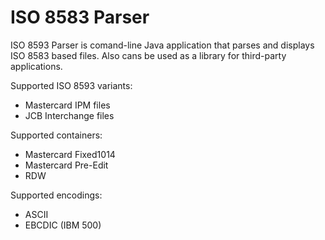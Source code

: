 ISO 8583 Parser
=================
ISO 8593 Parser is comand-line Java application that parses and displays ISO 8583 based files.
Also cans be used as a library for third-party applications.

Supported ISO 8593 variants:
- Mastercard IPM files
- JCB Interchange files

Supported containers:
- Mastercard Fixed1014
- Mastercard Pre-Edit
- RDW

Supported encodings:
- ASCII
- EBCDIC (IBM 500)


